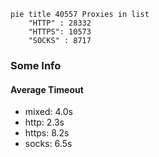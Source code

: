 
```mermaid
pie title 40557 Proxies in list
    "HTTP" : 28332
    "HTTPS": 10573
    "SOCKS" : 8717
```

### Some Info
#### Average Timeout

- mixed: 4.0s
- http: 2.3s
- https: 8.2s
- socks: 6.5s